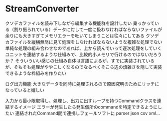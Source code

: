 # StreamConverter
クソデカファイルを読み下しながら編集する機能群を設計したい
乗っかっている（割り振られている）データに対して一度に扱わなければならないファイルが余りにも大きすぎてメモリエラーを吐いてしまうことは往々にしてある
クソデカファイルを縦横無尽に見て処理をしなければならないような複雑な処理でない単純な処理の組み合わせなのであれば、上から読んでいって逐次処理をしていくユニットを連結するような仕組みで、比較的小メモリで行けるのではないだろうか？
そういういい感じの仕組み自体は言語によるが、すでに実装されているが、そもそも処理がややこしくなるのでなるべくそこら辺の煩雑さを隠して実装できるような枠組みを作りたい

ログ出力機能
大きなデータを同時に処理されるので原因究明のためにリッチになっていると嬉しい

入力から最小限取得し、処理し、出力に出すループを持つCommandクラスを連結するイメージ
エラーが発生したら発生個所のcommandを特定できるようにしたい
連結されたCommand間で連携しフェールソフトに
parser
json csv xml...

